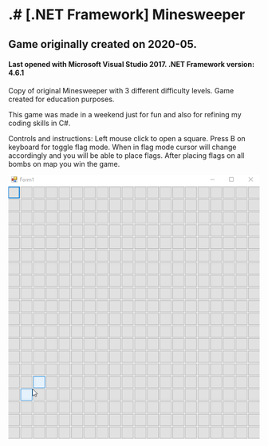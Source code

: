 # .# [.NET Framework] Minesweeper
## Game originally created on 2020-05.
#### Last opened with Microsoft Visual Studio 2017. .NET Framework version: 4.6.1 ####
<p>Copy of original Minesweeper with 3 different difficulty levels. Game created for education purposes.</p>
<p>This game was made in a weekend just for fun and also for refining my coding skills in C#. </p>
<p>Controls and instructions: Left mouse click to open a square. Press B on keyboard for toggle flag mode. When in flag mode cursor will change accordingly and you will be able to place flags. After placing flags on all bombs on map you win the game.</p>
<p align="center"><img src="Minesweeper.gif"/></p>

